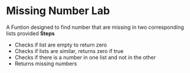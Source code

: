 # Missing Number Lab
A Funtion designed to find number that are missing in two corresponding lists provided
**Steps**
* Checks if list are empty to return zero
* Checks if lists are similar, returns zero if true
* Checks if there is a number in one list and not in the other
* Returns missing numbers